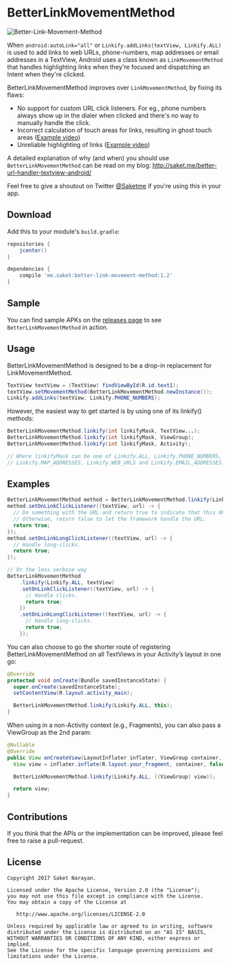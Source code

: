 # BetterLinkMovementMethod

![Better-Link-Movement-Method](https://github.com/Saketme/Better-Link-Movement-Method/blob/master/EXAMPLE.gif)

When `android:autoLink="all"` or `Linkify.addLinks(textView, Linkify.ALL)` is used to add links to web URLs, phone-numbers, map addresses or email addresses in a TextView, Android uses a class known as `LinkMovementMethod` that handles highlighting links when they're focused and dispatching an Intent when they're clicked.

BetterLinkMovementMethod improves over `LinkMovementMethod`, by fixing its flaws:

* No support for custom URL click listeners. For eg., phone numbers always show up in the dialer when clicked and there's no way to manually handle the click.
* Incorrect calculation of touch areas for links, resulting in ghost touch areas ([Example video](http://saket.me/wp-content/uploads/2016/09/Incorrect-touch-areas.mp4))
* Unreliable highlighting of links ([Example video](http://saket.me/wp-content/uploads/2016/09/Unreliable-highlighting.mp4))

A detailed explanation of why (and when) you should use `BetterLinkMovementMethod` can be read on my blog: http://saket.me/better-url-handler-textview-android/

Feel free to give a shoutout on Twitter [@Saketme](https://twitter.com/saketme) if you're using this in your app.

## Download

Add this to your module's `build.gradle`:

```gradle
repositories {
    jcenter()
}

dependencies {
    compile 'me.saket:better-link-movement-method:1.2'
}
```

## Sample

You can find sample APKs on the [releases page](https://github.com/Saketme/Better-Link-Movement-Method/releases) to see `BetterLinkMovementMethod` in action.

## Usage

BetterLinkMovementMethod is designed to be a drop-in replacement for LinkMovementMethod.

```java
TextView textView = (TextView) findViewById(R.id.text1);
textView.setMovementMethod(BetterLinkMovementMethod.newInstance());
Linkify.addLinks(textView, Linkify.PHONE_NUMBERS);
```

However, the easiest way to get started is by using one of its linkify() methods:

```java
BetterLinkMovementMethod.linkify(int linkifyMask, TextView...);
BetterLinkMovementMethod.linkify(int linkifyMask, ViewGroup);
BetterLinkMovementMethod.linkify(int linkifyMask, Activity);

// Where linkifyMask can be one of Linkify.ALL, Linkify.PHONE_NUMBERS,
// Linkify.MAP_ADDRESSES, Linkify.WEB_URLS and Linkify.EMAIL_ADDRESSES.
```

## Examples

```java
BetterLinkMovementMethod method = BetterLinkMovementMethod.linkify(Linkify.ALL, textView);
method.setOnLinkClickListener((textView, url) -> {
  // Do something with the URL and return true to indicate that this URL was handled.
  // Otherwise, return false to let the framework handle the URL.
  return true;
});
method.setOnLinkLongClickListener((textView, url) -> {
  // Handle long-clicks.
  return true;
});

// Or the less verbose way
BetterLinkMovementMethod
    .linkify(Linkify.ALL, textView)
    .setOnLinkClickListener((textView, url) -> {
      // Handle clicks.
      return true;
    })
    .setOnLinkLongClickListener((textView, url) -> {
      // Handle long-clicks.
      return true;
    });
```

You can also choose to go the shorter route of registering BetterLinkMovementMethod on all TextViews in your Activity’s layout in one go:

```java
@Override
protected void onCreate(Bundle savedInstanceState) {
  super.onCreate(savedInstanceState);
  setContentView(R.layout.activity_main);

  BetterLinkMovementMethod.linkify(Linkify.ALL, this);
}
```

When using in a non-Activity context (e.g., Fragments), you can also pass a ViewGroup as the 2nd param:

```java
@Nullable
@Override
public View onCreateView(LayoutInflater inflater, ViewGroup container, Bundle savedInstanceState) {
  View view = inflater.inflate(R.layout.your_fragment, container, false);

  BetterLinkMovementMethod.linkify(Linkify.ALL, ((ViewGroup) view));

  return view;
}
```

## Contributions

If you think that the APIs or the implementation can be improved, please feel free to raise a pull-request.

## License

```
Copyright 2017 Saket Narayan.

Licensed under the Apache License, Version 2.0 (the "License");
you may not use this file except in compliance with the License.
You may obtain a copy of the License at

   http://www.apache.org/licenses/LICENSE-2.0

Unless required by applicable law or agreed to in writing, software
distributed under the License is distributed on an "AS IS" BASIS,
WITHOUT WARRANTIES OR CONDITIONS OF ANY KIND, either express or implied.
See the License for the specific language governing permissions and
limitations under the License.
```
